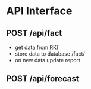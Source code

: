 # API Interface

## POST /api/fact

- get data from RKI
- store data to database /fact/<date>
- on new data update report

## POST /api/forecast
